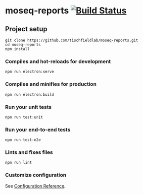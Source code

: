 # moseq-reports [![Build Status](https://github.com/tischfieldlab/moseq-reports/actions/workflows/build.yaml/badge.svg)](https://github.com/tischfieldlab/moseq-reports/actions/workflows/build.yaml)

## Project setup
```
git clone https://github.com/tischfieldlab/moseq-reports.git
cd moseq-reports
npm install
```

### Compiles and hot-reloads for development
```
npm run electron:serve
```

### Compiles and minifies for production
```
npm run electron:build
```

### Run your unit tests
```
npm run test:unit
```

### Run your end-to-end tests
```
npm run test:e2e
```

### Lints and fixes files
```
npm run lint
```

### Customize configuration
See [Configuration Reference](https://cli.vuejs.org/config/).